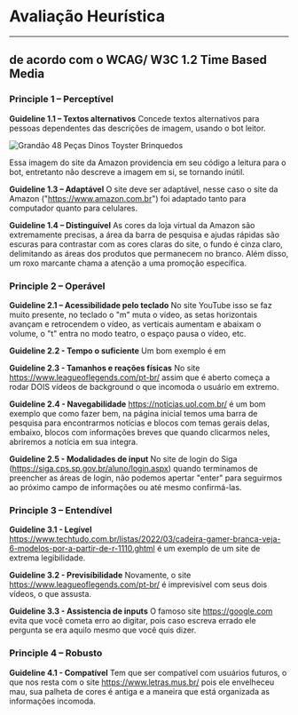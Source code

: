 # Avaliação Heurística
***
## de acordo com o WCAG/ W3C 1.2 Time Based Media

<h3>Principle 1 – Perceptível</h3>

**Guideline 1.1 – Textos alternativos**
Concede textos alternativos para pessoas dependentes das descrições de imagem, usando o bot leitor.

<img alt="Grandão 48 Peças Dinos Toyster Brinquedos" src="https://m.media-amazon.com/images/I/517nRX+9FLL._AC_SY230_.jpg">

Essa imagem do site da Amazon providencia em seu código a leitura para o bot, entretanto não descreve a imagem em si, se tornando inútil.


**Guideline 1.3 – Adaptável**
O site deve ser adaptável, nesse caso o site da Amazon ("https://www.amazon.com.br") foi adaptado tanto para computador quanto para celulares.


**Guideline 1.4 – Distinguível**
As cores da loja virtual da Amazon são extremamente precisas, a área da barra de pesquisa e ajudas rápidas são escuras para contrastar com as cores claras do site, o fundo é cinza claro, delimitando as áreas dos produtos que permanecem no branco. Além disso, um roxo marcante chama a atenção a uma promoção específica.


<h3>Principle 2 – Operável</h3>


**Guideline 2.1 – Acessibilidade pelo teclado**
No site YouTube isso se faz muito presente, no teclado o "m" muta o vídeo, as setas horizontais avançam e retrocendem o vídeo, as verticais aumentam e abaixam o volume, o "t" entra no modo teatro, o espaço pausa o vídeo, etc.

**Guideline 2.2 - Tempo o suficiente**
 Um bom exemplo é em
 
 **Guideline 2.3 - Tamanhos e reações físicas**
 No site https://www.leagueoflegends.com/pt-br/ assim que é aberto começa a rodar DOIS vídeos de background o que incomoda o usuário em extremo.
 
 **Guideline 2.4 - Navegabilidade**
 https://noticias.uol.com.br/ é um bom exemplo que como fazer bem, na página inicial temos uma barra de pesquisa para encontrarmos notícias e blocos com temas gerais delas, embaixo, blocos com informações breves que quando clicarmos neles, abriremos a notícia em sua integra.
 
 **Guideline 2.5 - Modalidades de input**
 No site de login do Siga (https://siga.cps.sp.gov.br/aluno/login.aspx) quando terminamos de preencher as áreas de login, não podemos apertar "enter" para seguirmos ao próximo campo de informações ou até mesmo confirmá-las.
 
<h3>Principle 3 – Entendível</h3>

**Guideline 3.1 - Legível**
https://www.techtudo.com.br/listas/2022/03/cadeira-gamer-branca-veja-6-modelos-por-a-partir-de-r-1110.ghtml é um exemplo de um site de extrema legibilidade.

**Guideline 3.2 - Previsíbilidade**
Novamente, o site https://www.leagueoflegends.com/pt-br/ é imprevisível com seus dois vídeos, o que assusta.

**Guideline 3.3 - Assistencia de inputs**
O famoso site https://google.com evita que você cometa erro ao digitar, pois caso escreva errado ele pergunta se era aquilo mesmo que você quis dizer.

<h3>Principle 4 – Robusto</h3>

**Guideline 4.1 - Compatível**
Tem que ser compatível com usuários futuros, o que nos resta com o site https://www.letras.mus.br/ pois ele envelheceu mau, sua palheta de cores é antiga e a maneira que está organizada as informações incomoda.
